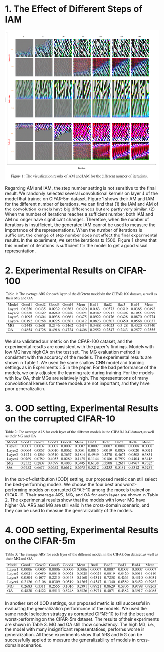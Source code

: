 <head>
    <script src="https://cdn.mathjax.org/mathjax/latest/MathJax.js?config=TeX-AMS-MML_HTMLorMML" type="text/javascript"></script>
    <script type="text/x-mathjax-config">
        MathJax.Hub.Config({
            tex2jax: {
            skipTags: ['script', 'noscript', 'style', 'textarea', 'pre'],
            inlineMath: [['$','$']]
            }
        });
    </script>
</head>

# 1. The Effect of Different Steps of IAM
![am_iam](https://raw.githubusercontent.com/neurips2021-ars-rebuttal/neurips2021-ars-rebuttal.github.io/master/figure/nips_am_iam.png)

Regarding AM and IAM, the step number setting is not sensitive to the final result. We randomly selected several convolutional kernels on layer 4 of the model that trained on CIFAR-5m dataset. Figure 1 shows their AM and IAM for the different number of iterations. we can find that (1) the IAM and AM of the convolution kernels have big differences but are partly very similar. (2) When the number of iterations reaches a sufficient number, both IAM and AM no longer have significant changes. Therefore, when the number of iterations is insufficient, the generated IAM cannot be used to measure the importance of the representations. When the number of iterations is sufficient, the change of step number does not affect the final experimental results. In the experiment, we set the iterations to 1500. Figure 1 shows that this number of iterations is sufficient for the model to get a good visual representation.


# 2. Experimental Results on CIFAR-100
![cifar100](https://raw.githubusercontent.com/neurips2021-ars-rebuttal/neurips2021-ars-rebuttal.github.io/master/figure/nips_cifar100.png)

We also validated our metric on the CIFAR-100 dataset, and the experimental results are consistent with the paper's findings. Models with low MG have high OA on the test set. The MG evaluation method is consistent with the accuracy of the models. The experimental results are shown in Table 1. We used the same shallow CNN model and training settings as in Experiments 3.5 in the paper. For the bad performance of the models, we only adjusted the learning rate during training. For the models with low OA, their MGs are relatively high. The representations of many convolutional kernels for these models are not important, and they have poor generalization.




# 3. OOD setting, Experimental Results on the corrupted CIFAR-10
![cifar10c](https://raw.githubusercontent.com/neurips2021-ars-rebuttal/neurips2021-ars-rebuttal.github.io/master/figure/nips_cifar10c.png)

In the out-of-distribution (OOD) setting, our proposed metric can still select the best-performing models. We choose the four best and worst-performing models on corrupted CIFAR-10 among the models trained on CIFAR-10. Their average ARS, MG, and OA for each layer are shown in Table 2. The experimental results show that the models with lower MG have higher OA. ARS and MG are still valid in the cross-domain scenario, and they can be used to measure the generalizability of the models.
# 4. OOD setting, Experimental Results on the CIFAR-5m
![cifar5m](https://raw.githubusercontent.com/neurips2021-ars-rebuttal/neurips2021-ars-rebuttal.github.io/master/figure/nips_cifar5m.png)

In another set of OOD settings, our proposed metric is still successful in evaluating the generalization performance of the models. We used the same model selection strategy as corrupted CIFAR-10 to find the best and worst-performing on the CIFAR-5m dataset. The results of their experiments are shown in Table 3. MG and OA still show consistency. The high MG, i.e., the model with many insignificant representations, performs worse in generalization. All these experiments show that ARS and MG can be successfully applied to measure the generalizability of models in cross-domain scenarios.


